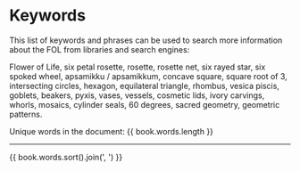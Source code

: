 # Keywords

This list of keywords and phrases can be used to search more information about the FOL from libraries and search engines:

Flower of Life, six petal rosette, rosette, rosette net, six rayed star, six spoked wheel, apsamikku / apsamikkum, concave square, square root of 3, intersecting circles, hexagon, equilateral triangle, rhombus, vesica piscis, goblets, beakers, pyxis, vases, vessels, cosmetic lids, ivory carvings, whorls, mosaics, cylinder seals, 60 degrees, sacred geometry, geometric patterns.

Unique words in the document: {{ book.words.length }}

<hr/>

{{ book.words.sort().join(', ') }}
